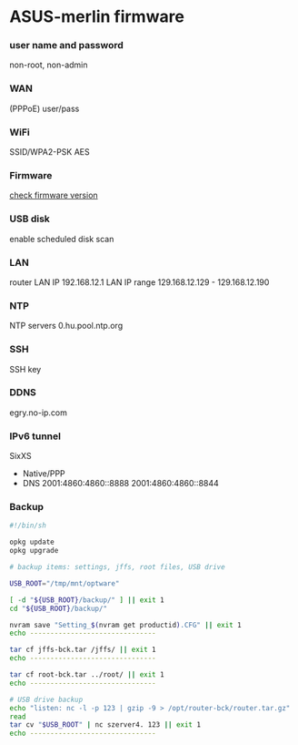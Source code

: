 # ASUS-merlin firmware

### user name and password

non-root, non-admin

### WAN

(PPPoE) user/pass

### WiFi

SSID/WPA2-PSK AES

### Firmware

[check firmware version](https://www.mediafire.com/folder/bkfq2a6aebq68//Asuswrt-Merlin#yvgnw5wo8wrco)

### USB disk

enable scheduled disk scan

### LAN

router LAN IP 192.168.12.1
LAN IP range 129.168.12.129 - 129.168.12.190

### NTP

NTP servers 0.hu.pool.ntp.org

### SSH

SSH key

### DDNS

egry.no-ip.com

### IPv6 tunnel

SixXS

- Native/PPP
- DNS 2001:4860:4860::8888 2001:4860:4860::8844

### Backup

```bash
#!/bin/sh

opkg update
opkg upgrade

# backup items: settings, jffs, root files, USB drive

USB_ROOT="/tmp/mnt/optware"

[ -d "${USB_ROOT}/backup/" ] || exit 1
cd "${USB_ROOT}/backup/"

nvram save "Setting_$(nvram get productid).CFG" || exit 1
echo -------------------------------

tar cf jffs-bck.tar /jffs/ || exit 1
echo -------------------------------

tar cf root-bck.tar ../root/ || exit 1
echo -------------------------------

# USB drive backup
echo "listen: nc -l -p 123 | gzip -9 > /opt/router-bck/router.tar.gz"
read
tar cv "$USB_ROOT" | nc szerver4. 123 || exit 1
echo -------------------------------

```

